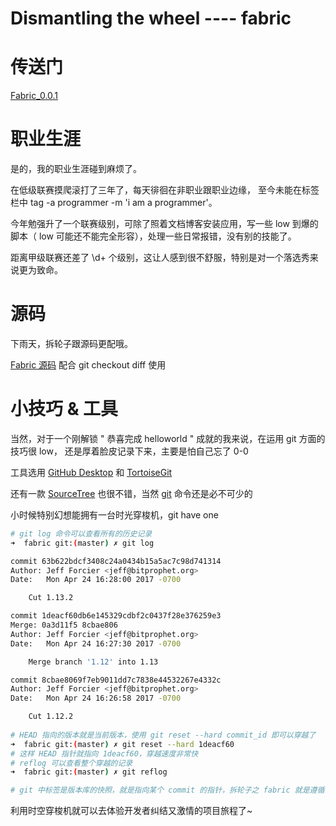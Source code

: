 Dismantling the wheel  ---- fabric
==============

# 传送门

[Fabric_0.0.1](./doc/Fabric_0.0.1.md)

# 职业生涯

是的，我的职业生涯碰到麻烦了。

在低级联赛摸爬滚打了三年了，每天徘徊在非职业跟职业边缘，
至今未能在标签栏中 tag -a programmer -m 'i am a programmer'。

今年勉强升了一个联赛级别，可除了照着文档博客安装应用，写一些 low 到爆的脚本（
low 可能还不能完全形容），处理一些日常报错，没有别的技能了。

距离甲级联赛还差了 \d+ 个级别，这让人感到很不舒服，特别是对一个落选秀来说更为致命。


# 源码

下雨天，拆轮子跟源码更配哦。

[Fabric 源码](https://github.com/fabric/fabric) 配合 git checkout diff 使用
 
# 小技巧 & 工具

当然，对于一个刚解锁 " 恭喜完成 helloworld " 成就的我来说，在运用 git 方面的技巧很 low，
还是厚着脸皮记录下来，主要是怕自己忘了 0-0

工具选用 [GitHub Desktop](https://desktop.github.com) 和 [TortoiseGit](https://tortoisegit.org)

还有一款 [SourceTree](https://www.sourcetreeapp.com) 也很不错，当然 [git](https://github.com/git/git) 命令还是必不可少的

小时候特别幻想能拥有一台时光穿梭机，git have one

```bash
# git log 命令可以查看所有的历史记录
➜  fabric git:(master) ✗ git log 

commit 63b622bdcf3408c24a0434b15a5ac7c98d741314
Author: Jeff Forcier <jeff@bitprophet.org>
Date:   Mon Apr 24 16:28:00 2017 -0700

    Cut 1.13.2

commit 1deacf60db6e145329cdbf2c0437f28e376259e3
Merge: 0a3d11f5 8cbae806
Author: Jeff Forcier <jeff@bitprophet.org>
Date:   Mon Apr 24 16:27:30 2017 -0700

    Merge branch '1.12' into 1.13

commit 8cbae8069f7eb9011dd7c7838e44532267e4332c
Author: Jeff Forcier <jeff@bitprophet.org>
Date:   Mon Apr 24 16:26:58 2017 -0700

    Cut 1.12.2
    
# HEAD 指向的版本就是当前版本，使用 git reset --hard commit_id 即可以穿越了
➜  fabric git:(master) ✗ git reset --hard 1deacf60
# 这样 HEAD 指针就指向 1deacf60，穿越速度非常快
# reflog 可以查看整个穿越的记录
➜  fabric git:(master) ✗ git reflog 

# git 中标签是版本库的快照，就是指向某个 commit 的指针，拆轮子之 fabric 就是遵循 tag 的脚步前进的

```

利用时空穿梭机就可以去体验开发者纠结又激情的项目旅程了~




